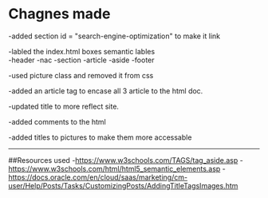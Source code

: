 # Chagnes made

-added section id = "search-engine-optimization" to make it link

-labled the index.html boxes semantic lables  
  	-header
	-nac
	-section
	-article
	-aside
	-footer

-used picture class and removed it from css

-added an article tag to encase all 3 article to the html doc.

-updated title to more reflect site.

-added comments to the html

-added titles to pictures to make them more accessable


--------------------------------------------------------------------------------------------------


##Resources used 
-https://www.w3schools.com/TAGS/tag_aside.asp
-https://www.w3schools.com/html/html5_semantic_elements.asp
-https://docs.oracle.com/en/cloud/saas/marketing/cm-user/Help/Posts/Tasks/CustomizingPosts/AddingTitleTagsImages.htm


 
